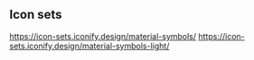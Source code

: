 

## Icon sets

https://icon-sets.iconify.design/material-symbols/
https://icon-sets.iconify.design/material-symbols-light/



